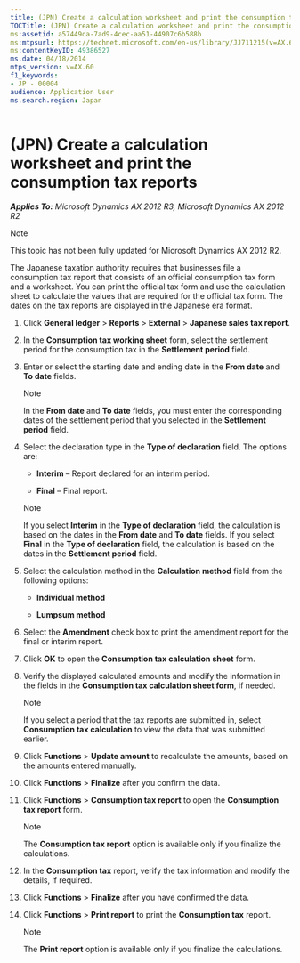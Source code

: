 ```yaml
---
title: (JPN) Create a calculation worksheet and print the consumption tax reports
TOCTitle: (JPN) Create a calculation worksheet and print the consumption tax reports
ms:assetid: a57449da-7ad9-4cec-aa51-44907c6b588b
ms:mtpsurl: https://technet.microsoft.com/en-us/library/JJ711215(v=AX.60)
ms:contentKeyID: 49386527
ms.date: 04/18/2014
mtps_version: v=AX.60
f1_keywords:
- JP - 00004
audience: Application User
ms.search.region: Japan
---
```


# (JPN) Create a calculation worksheet and print the consumption tax reports 


_**Applies To:** Microsoft Dynamics AX 2012 R3, Microsoft Dynamics AX 2012 R2_


> [!NOTE]
> <P>This topic has not been fully updated for Microsoft Dynamics AX 2012 R2.</P>



The Japanese taxation authority requires that businesses file a consumption tax report that consists of an official consumption tax form and a worksheet. You can print the official tax form and use the calculation sheet to calculate the values that are required for the official tax form. The dates on the tax reports are displayed in the Japanese era format.

1.  Click **General ledger** \> **Reports** \> **External** \> **Japanese sales tax report**.

2.  In the **Consumption tax working sheet** form, select the settlement period for the consumption tax in the **Settlement period** field.

3.  Enter or select the starting date and ending date in the **From date** and **To date** fields.
    

    > [!NOTE]
    > <P>In the <STRONG>From date</STRONG> and <STRONG>To date</STRONG> fields, you must enter the corresponding dates of the settlement period that you selected in the <STRONG>Settlement period</STRONG> field.</P>



4.  Select the declaration type in the **Type of declaration** field. The options are:
    
      - **Interim** – Report declared for an interim period.
    
      - **Final** – Final report.
    

    > [!NOTE]
    > <P>If you select <STRONG>Interim</STRONG> in the <STRONG>Type of declaration</STRONG> field, the calculation is based on the dates in the <STRONG>From date</STRONG> and <STRONG>To date</STRONG> fields. If you select <STRONG>Final</STRONG> in the <STRONG>Type of declaration</STRONG> field, the calculation is based on the dates in the <STRONG>Settlement period</STRONG> field.</P>



5.  Select the calculation method in the **Calculation method** field from the following options:
    
      - **Individual method**
    
      - **Lumpsum method**

6.  Select the **Amendment** check box to print the amendment report for the final or interim report.

7.  Click **OK** to open the **Consumption tax calculation sheet** form.

8.  Verify the displayed calculated amounts and modify the information in the fields in the **Consumption tax calculation sheet form**, if needed.
    

    > [!NOTE]
    > <P>If you select a period that the tax reports are submitted in, select <STRONG>Consumption tax calculation</STRONG> to view the data that was submitted earlier.</P>



9.  Click **Functions** \> **Update amount** to recalculate the amounts, based on the amounts entered manually.

10. Click **Functions** \> **Finalize** after you confirm the data.

11. Click **Functions** \> **Consumption tax report** to open the **Consumption tax report** form.
    

    > [!NOTE]
    > <P>The <STRONG>Consumption tax report</STRONG> option is available only if you finalize the calculations.</P>



12. In the **Consumption tax** report, verify the tax information and modify the details, if required.

13. Click **Functions** \> **Finalize** after you have confirmed the data.

14. Click **Functions** \> **Print report** to print the **Consumption tax** report.
    

    > [!NOTE]
    > <P>The <STRONG>Print report</STRONG> option is available only if you finalize the calculations.</P>


  


